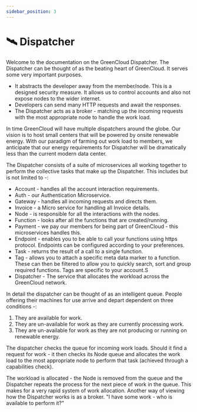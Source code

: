 ```yaml
---
sidebar_position: 3
---
```


# 🛰️ Dispatcher

Welcome to the documentation on the GreenCloud Dispatcher. The Dispatcher can be thought of as the beating heart of GreenCloud. It serves some very important purposes.

-   It abstracts the developer away from the member/node. This is a designed security measure. It allows us to control accounts and also not expose nodes to the wider internet.
-   Developers can send many HTTP requests and await the responses.
-   The Dispatcher acts as a broker - matching up the incoming requests with the most appropriate node to handle the work load.

In time GreenCloud will have multiple dispatchers around the globe. Our vision is to host small centers that will be powered by onsite renewable energy. With our paradigm of farming out work load to members, we anticipate that our energy requirements for Dispatcher will be dramatically less than the current modern data center.

The Dispatcher consists of a suite of microservices all working together to perform the collective tasks that make up the Dispatcher. This includes but is not limited to -:

-   Account - handles all the account interaction requirements.
-   Auth - our Authentication Microservice.
-   Gateway - handles all incoming requests and directs them.
-   Invoice - a Micro service for handling all Invoice details.
-   Node - is responsible for all the interactions with the nodes.
-   Function - looks after all the functions that are created/running.
-   Payment - we pay our members for being part of GreenCloud - this microservices handles this.
-   Endpoint - enables you to be able to call your functions using https protocol. Endpoints can be configured according to your preferences.
-   Task - returns the result of a call to a single function.
-   Tag - allows you to attach a specific meta data marker to a function. These can then be filtered to allow you to quickly search, sort and group required functions. Tags are specific to your account.S
-   Dispatcher - The service that allocates the workload across the GreenCloud network.

In detail the dispatcher can be thought of as an intelligent queue. People offering their machines for use arrive and depart dependent on three conditions -:

1. They are available for work.
2. They are un-available for work as they are currently processing work.
3. They are un-available for work as they are not producing or running on renewable energy.

The dispatcher checks the queue for incoming work loads. Should it find a request for work - it then checks its Node queue and allocates the work load to the most appropriate node to perform that task (achieved through a capabilities check).

The workload is allocated - the Node is removed from the queue and the Dispatcher repeats the process for the next piece of work in the queue. This makes for a very rapid system of work allocation. Another way of viewing how the Dispatcher works is as a broker. "I have some work - who is available to perform it?"
